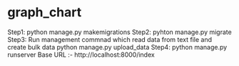 # graph_chart
Step1: python manage.py makemigrations
Step2: pyhton manage.py migrate
Step3: Run management commnad which read data from text file and create bulk data
       python manage.py upload_data
Step4: python manage.py runserver
Base URL :- http://localhost:8000/index  
